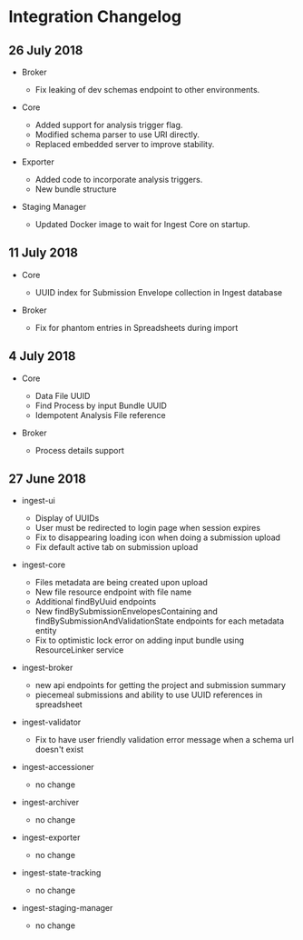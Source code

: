 # Integration Changelog

## 26 July 2018

* Broker
  - Fix leaking of dev schemas endpoint to other environments.

* Core
  - Added support for analysis trigger flag.
  - Modified schema parser to use URI directly.
  - Replaced embedded server to improve stability.
  
* Exporter
  - Added code to incorporate analysis triggers.
  - New bundle structure

* Staging Manager
  - Updated Docker image to wait for Ingest Core on startup.
	
## 11 July 2018

* Core
  - UUID index for Submission Envelope collection in Ingest database

* Broker
  - Fix for phantom entries in Spreadsheets during import

## 4 July 2018

* Core
  - Data File UUID
  - Find Process by input Bundle UUID
  - Idempotent Analysis File reference

* Broker
  - Process details support

## 27 June 2018

* ingest-ui
  - Display of UUIDs
  - User must be redirected to login page when session expires
  - Fix to disappearing loading icon when doing a submission upload
  - Fix default active tab on submission upload

* ingest-core
  - Files metadata are being created upon upload
  - New file resource endpoint with file name
  - Additional findByUuid endpoints
  - New findBySubmissionEnvelopesContaining and findBySubmissionAndValidationState endpoints for each metadata entity
  - Fix to optimistic lock error on adding input bundle using ResourceLinker service

* ingest-broker
  - new api endpoints for getting the project and submission summary
  - piecemeal submissions and ability to use UUID references in spreadsheet

* ingest-validator
  - Fix to have user friendly validation error message when a schema url doesn't exist

* ingest-accessioner
  - no change

* ingest-archiver
  - no change

* ingest-exporter
  - no change

* ingest-state-tracking
  - no change

* ingest-staging-manager
  - no change

